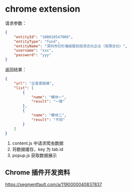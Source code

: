 # chrome extension

请求参数：

```json
{
	"entityId": "100010547088",
	"entityType": "fund",
	"entityName": "深圳市红杉瀚辰股权投资合伙企业（有限合伙）",
	"username": "xxx",
	"password": "yyy"
}
```

返回结果：

```json
{
	"url": "企查查链接",
	"list": [
		{
			"name": "模块一",
			"result": "一致"
		},
		{
			"name": "模块二",
			"result": "不同"
		}
	]
}
```
1. content.js 中请求爬虫数据
2. 将数据缓存，key 为 tab.id
3. popup.js 获取数据展示

## Chrome 插件开发资料

https://segmentfault.com/a/1190000040837837